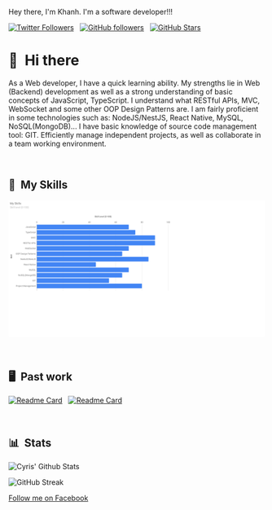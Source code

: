 Hey there, I'm Khanh. I'm a software developer!!!

[![Twitter Followers](https://img.shields.io/twitter/follow/KWalkerNNK?color=0E7FC0&logo=twitter&style=for-the-badge&label=Twitter)](https://twitter.com/KWalkerNNK) &nbsp; [![GitHub followers](https://img.shields.io/github/followers/KWalkerNNK?logo=GitHub&style=for-the-badge)](https://github.com/KWalkerNNK) &nbsp; [![GitHub Stars](https://img.shields.io/github/stars/KWalkerNNK?logo=github&style=for-the-badge)](https://github.com/KWalkerNNK) &nbsp;


# 👋 &nbsp;Hi there

As a Web developer, I have a quick learning ability. My strengths lie in Web (Backend) development as well as a strong understanding of basic concepts of JavaScript, TypeScript. I understand what RESTful APIs, MVC, WebSocket and some other OOP Design Patterns are.
I am fairly proficient in some technologies such as: NodeJS/NestJS, React Native, MySQL, NoSQL(MongoDB)...
I have basic knowledge of source code management tool: GIT.
Efficiently manage independent projects, as well as collaborate in a team working environment.

&nbsp;

## 🚀 &nbsp;My Skills
![Biểu đồ kỹ năng của tôi](./myskill.png)


&nbsp;

## 🖥 &nbsp;Past work

[![Readme Card](https://github-readme-stats.vercel.app/api/pin/?username=KWalkerNNK&repo=feb&bg_color=0d1116&title_color=ce09ec&text_color=a4aacb&icon_color=007ec6)](https://github.com/KWalkerNNK/Feb) &nbsp; [![Readme Card](https://github-readme-stats.vercel.app/api/pin/?username=KWalkerNNK&repo=donghanh&bg_color=0d1116&title_color=ce09ec&text_color=a4aacb&icon_color=007ec6)](https://github.com/KWalkerNNK/donghanh)

&nbsp;

## 📊 &nbsp;Stats

![Cyris' Github Stats](https://github-readme-stats.vercel.app/api?username=KWalkerNNK&hide=contribs,prs&show_icons=true&bg_color=0d1116&title_color=ce09ec&text_color=a4aacb&icon_color=007ec6)

![GitHub Streak](https://github-readme-streak-stats.herokuapp.com/?user=KWalkerNNK&theme=dark&count_private=true&bg_color=0d1116&title_color=ce09ec&text_color=a4aacb&icon_color=007ec6)

<a rel="me" href="https://fb.com/KWalkerNNK">Follow me on Facebook</a>
